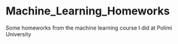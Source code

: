 # Machine_Learning_Homeworks
Some homeworks from the machine learning course I did at Polimi University
